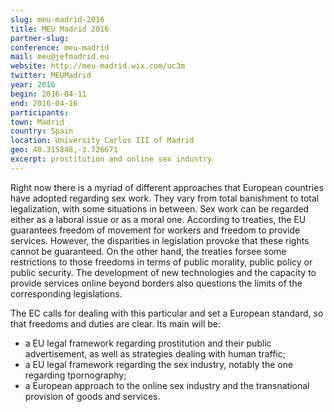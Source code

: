 ```yaml
---
slug: meu-madrid-2016
title: MEU Madrid 2016
partner-slug:
conference: meu-madrid
mail: ​meu@jefmadrid.eu​
website: http://meu-madrid.wix.com/uc3m
twitter: MEUMadrid
year: 2016
begin: 2016-04-11
end: 2016-04-16
participants:
town: Madrid
country: Spain
location: University Carlos III of Madrid
geo: 40.315848,-3.726671
excerpt: prostitution and online sex industry
---
```


Right now there is a myriad of different approaches that European countries have adopted regarding sex work. They vary from total banishment to total legalization, with some situations in between. Sex work can be regarded either as a laboral issue or as a moral one. According to treaties, the EU guarantees freedom of movement for workers and freedom to provide services. However, the disparities in legislation provoke that these rights cannot be guaranteed. On the other hand, the treaties forsee some restrictions to those freedoms in terms of public morality, public policy or public security. The development of new technologies and the capacity to provide services online beyond borders also questions the limits of the corresponding legislations.

The EC calls for dealing with this particular and set a European standard, so that freedoms and duties are clear. Its main will be:

- a EU legal framework regarding prostitution and their public advertisement, as well as strategies dealing with human traffic;
- a EU legal framework regarding the sex industry, notably the one regarding tpornography;
- a European approach to the online sex industry and the transnational provision of goods and services.
